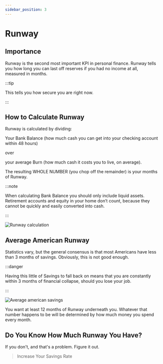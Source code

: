 ```yaml
---
sidebar_position: 3
---
```


# Runway

## Importance

Runway is the second most important KPI in personal finance. Runway tells you how long you can last off reserves if you had no income at all, measured in months.

:::tip 

This tells you how secure you are right now.

:::

## How to Calculate Runway

Runway is calculated by dividing:

Your Bank Balance (how much cash you can get into your checking account within 48 hours) 

over

your average Burn (how much cash it costs you to live, on average). 

The resulting WHOLE NUMBER (you chop off the remainder) is your months of Runway.

:::note

When calculating Bank Balance you should only include liquid assets. Retirement accounts and equity in your home don’t count, because they cannot be quickly and easily converted into cash.

:::

![Runway calculation](/img/runway-calculation-dark.svg)

## Average American Runway

Statistics vary, but the general consensus is that most Americans have less than 3 months of savings. Obviously, this is not good enough.

:::danger

Having this little of Savings to fall back on means that you are constantly within 3 months of financial collapse, should you lose your job.

:::

![Average american savings](/img/average-runway-dark.svg)

You want at least 12 months of Runway underneath you. Whatever that number happens to be will be determined by how much money you spend every month.

## Do You Know How Much Runway You Have?

If you don't, and that's a problem. Figure it out.

>Increase Your Savings Rate